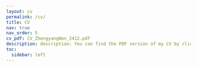 ```yaml
---
layout: cv
permalink: /cv/
title: CV
nav: true
nav_order: 5
cv_pdf: CV_ZhengyangWan_2412.pdf
description: description: You can find the PDF version of my CV by clicking the <span style="color: #003399;">PDF icon</span> on the right.
toc:
  sidebar: left
---
```

